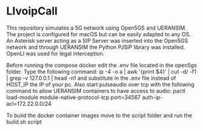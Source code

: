 # LIvoipCall
This repository simulates a 5G network using Open5GS and UERANSIM. The project is configured for macOS but can be easily adapted to any OS. An Asterisk server acting as a SIP Server was inserted into the Open5GS network and through UERANSIM the Python PJSIP library was installed. OpenLI was used for legal interception.

Before running the compose docker edit the .env file located in the open5gs folder. Type the following command: ip -4 -o a | awk '{print $4}' | cut -d/ -f1 | grep -v 127.0.0.1 | head -n1 and substitute in the .env file instead of HOST_IP the IP of your pc. Also start pulseaudio over tcp with the following command to allow UERANSIM containers to have access to audio:
pactl load-module module-native-protocol-tcp port=34567 auth-ip-acl=172.22.0.0/24

To build the docker container images move to the script folder and run the build.sh script
